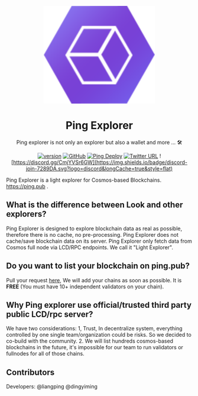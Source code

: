 <div align="center">

![Ping Wallet](./public/logo.svg)

<h1>Ping Explorer</h2>

Ping explorer is not only an explorer but also a wallet and more ... 🛠

[![version](https://img.shields.io/github/tag/ping-pub/explorer.svg)](https://github.com/ping-pub/explorer/releases/latest)
[![GitHub](https://img.shields.io/github/license/ping-pub/explorer.svg)](https://github.com/ping-pub/explorer/blob/master/LICENSE)
[![Ping Deploy](https://github.com/ping-pub/explorer/actions/workflows/mainnet-deploy.yaml/badge.svg)](https://github.com/ping-pub/explorer/actions/workflows/mainnet-deploy.yaml)
[![Twitter URL](https://img.shields.io/twitter/url/https/twitter.com/bukotsunikki.svg?style=social&label=Follow%20%40ping_pub)](https://twitter.com/ping-pub)
![https://discord.gg/CmjYVSr6GW](https://img.shields.io/badge/discord-join-7289DA.svg?logo=discord&longCache=true&style=flat)


</div>

Ping Explorer is a light explorer for Cosmos-based Blockchains.  https://ping.pub .

## What is the difference between Look and other explorers? 

Ping Explorer is designed to explore blockchain data as real as possible, therefore there is no cache, no pre-processing. Ping Explorer does not cache/save blockchain data on its server. Ping Explorer only fetch data from Cosmos full node via LCD/RPC endpoints. We call it "Light Explorer".

## Do you want to list your blockchain on ping.pub?

Pull your request [here](./src/chains), We will add your chains as soon as possible. It is **FREE** (You must have 10+ independent validators on your chain).

## Why Ping explorer use official/trusted third party public LCD/rpc server? 

We have two considerations: 1, Trust, In decentralize system, everything controlled by one single team/organization could be risks. So we decided to co-build with the community. 2. We will list hundreds cosmos-based blockchains in the future, it's impossible for our team to run validators or fullnodes for all of those chains.

## Contributors

Developers: @liangping @dingyiming

